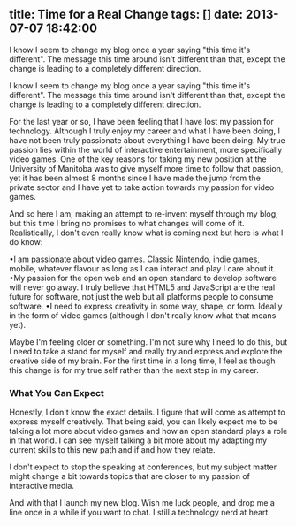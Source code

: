 title: Time for a Real Change
tags: []
date: 2013-07-07 18:42:00
---
I know I seem to change my blog once a year saying &quot;this time it&#39;s different&quot;. The message this time around isn&#39;t different than that, except the change is leading to a completely different direction. 
<!-- more -->

I know I seem to change my blog once a year saying "this time it's different". The message this time around isn't different than that, except the change is leading to a completely different direction. 

For the last year or so, I have been feeling that I have lost my passion for technology. Although I truly enjoy my career and what I have been doing, I have not been truly passionate about everything I have been doing. My true passion lies within the world of interactive entertainment, more specifically video games. One of the key reasons for taking my new position at the University of Manitoba was to give myself more time to follow that passion, yet it has been almost 8 months since I have made the jump from the private sector and I have yet to take action towards my passion for video games. 

And so here I am, making an attempt to re-invent myself through my blog, but this time I bring no promises to what changes will come of it. Realistically, I don't even really know what is coming next but here is what I do know: 

•I am passionate about video games. Classic Nintendo, indie games, mobile, whatever flavour as long as I can interact and play I care about it. 
•My passion for the open web and an open standard to develop software will never go away. I truly believe that HTML5 and JavaScript are the real future for software, not just the web but all platforms people to consume software. 
•I need to express creativity in some way, shape, or form. Ideally in the form of video games (although I don't really know what that means yet). 

Maybe I'm feeling older or something. I'm not sure why I need to do this, but I need to take a stand for myself and really try and express and explore the creative side of my brain. For the first time in a long time, I feel as though this change is for my true self rather than the next step in my career. 

### What You Can Expect

Honestly, I don't know the exact details. I figure that will come as attempt to express myself creatively. That being said, you can likely expect me to be talking a lot more about video games and how an open standard plays a role in that world. I can see myself talking a bit more about my adapting my current skills to this new path and if and how they relate. 

I don't expect to stop the speaking at conferences, but my subject matter might change a bit towards topics that are closer to my passion of interactive media. 

And with that I launch my new blog. Wish me luck people, and drop me a line once in a while if you want to chat. I still a technology nerd at heart. 